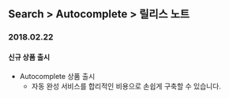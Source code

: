 ## Search > Autocomplete > 릴리스 노트

### 2018.02.22
#### 신규 상품 출시
* Autocomplete 상품 출시
    * 자동 완성 서비스를 합리적인 비용으로 손쉽게 구축할 수 있습니다.
